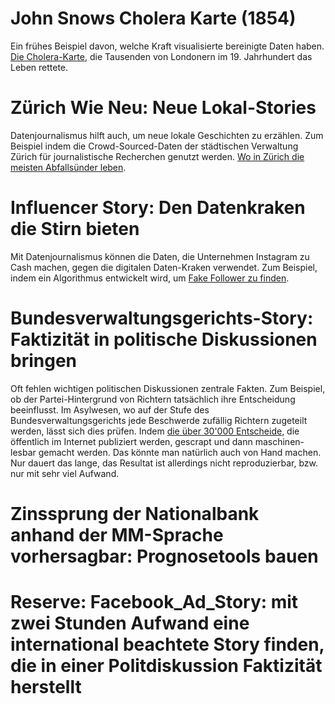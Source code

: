 # John Snows Cholera Karte (1854)

Ein frühes Beispiel davon, welche Kraft visualisierte bereinigte Daten haben. [Die Cholera-Karte](https://www.theguardian.com/news/datablog/interactive/2013/mar/15/cholera-map-john-snow-recreated), die Tausenden von Londonern im 19. Jahrhundert das Leben rettete.

# Zürich Wie Neu: Neue Lokal-Stories

Datenjournalismus hilft auch, um neue lokale Geschichten zu erzählen. Zum Beispiel indem die Crowd-Sourced-Daten der städtischen Verwaltung Zürich für journalistische Recherchen genutzt werden. [Wo in Zürich die meisten Abfallsünder leben](https://www.tagesanzeiger.ch/zuerich/stadt/wo-die-meisten-abfallsuender-leben/story/28906103).

# Influencer Story: Den Datenkraken die Stirn bieten

Mit Datenjournalismus können die Daten, die Unternehmen Instagram zu Cash machen, gegen die digitalen Daten-Kraken verwendet. Zum Beispiel, indem ein Algorithmus entwickelt wird, um [Fake Follower zu finden](https://www.srf.ch/sendungen/treffpunkt/influencer-die-umstrittenen-werbetraeger-der-heutigen-jugend).

# Bundesverwaltungsgerichts-Story: Faktizität in politische Diskussionen bringen

Oft fehlen wichtigen politischen Diskussionen zentrale Fakten. Zum Beispiel, ob der Partei-Hintergrund von Richtern tatsächlich ihre Entscheidung beeinflusst. Im Asylwesen, wo auf der Stufe des Bundesverwaltungsgerichts jede Beschwerde zufällig Richtern zugeteilt werden, lässt sich dies prüfen. Indem [die über 30'000 Entscheide](https://www.bvger.ch/bvger/de/home/rechtsprechung/entscheiddatenbank-neuheiten.html), die öffentlich im Internet publiziert werden, gescrapt und dann maschinen-lesbar gemacht werden. Das könnte man natürlich auch von Hand machen. Nur dauert das lange, das Resultat ist allerdings nicht reproduzierbar, bzw. nur mit sehr viel Aufwand.

# Zinssprung der Nationalbank anhand der MM-Sprache vorhersagbar: Prognosetools bauen

# Reserve: Facebook_Ad_Story: mit zwei Stunden Aufwand eine international beachtete Story finden, die in einer Politdiskussion Faktizität herstellt
